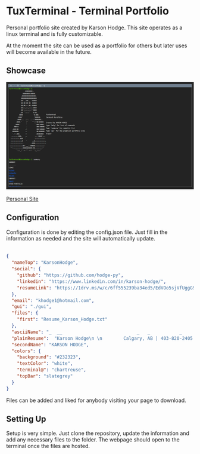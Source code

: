 # TuxTerminal - Terminal Portfolio

Personal portfolio site created by Karson Hodge. This site operates as a linux terminal and
is fully customizable. 

At the moment the site can be used as a portfolio for others but later uses will become 
available in the future.

## Showcase

![hodge-py.github.io](/hodge-py.github.io_.png "hodge-py.github.io")

[Personal Site](https://hodge-py.github.io)

## Configuration

Configuration is done by editing the config.json file. Just fill in the information as needed
and the site will automatically update.

```json

{
  "nameTop": "KarsonHodge",
  "social": {
    "github": "https://github.com/hodge-py",
    "linkedin": "https://www.linkedin.com/in/karson-hodge/",
    "resumeLink": "https://1drv.ms/w/c/6ff555239ba34ed5/EdVOo5sjVfUggG99zAAAAAABuRg_yZ7LePIYZp8MMvy4Ig"
  },
  "email": "khodge1@hotmail.com",
  "gui": "./gui",
  "files": {
    "first": "Resume_Karson_Hodge.txt"
  },
  "asciiName": "_  __                            _   _           _            \n| |/ /__ _ _ __ ___  ___  _ __   | | | | ___   __| | __ _  ___ \n| ' // _` | '__/ __|/ _ \\| '_ \\  | |_| |/ _ \\ / _` |/ _` |/ _ \\\n| . \\ (_| | |  \\__ \\ (_) | | | | |  _  | (_) | (_| | (_| |  __/\n|_|\\_\\__,_|_|  |___/\\___/|_| |_| |_| |_|\\___/ \\__,_|\\__, |\\___|\n                                                    |___/  ",
  "plainResume":  "Karson Hodge\n \n        Calgary, AB | 403-820-2405 | khodge1@hotmail.com | https://hodge-py.github.io/ \n \n        \n \n        EDUCATION\n \n        Southern Arkansas University\tAug 2023 – Present\n \n        Master of Science in Computer and Information Science\n \n        * Cumulative GPA: 3.8 / 4.0\n \n        * Concentration in Data Science\n \n        * Advanced Programming Concepts, Database Management Systems.\n \n        \n \n        University of Lethbridge\tSept 2016 – Apr 2021\n \n        Bachelor of Science in Applied Statistics\n \n        * Concentration in Economics\t\n \n        \t\n \n        WORK EXPERIENCE\t\n \n        Eaton Corporation\tCalgary, AB\n \n        Continuous Improvement Intern\tMay 2024 – Present\n \n        * Assumed the role of product specialist along with all duties associated when filling in for a full-time employee on five weeks leave.\n \n        * Handled the operations of the panel board line, maintaining a safe level of uptime to ensure production targets were met.\n \n        * Redesigned inventory layout and implemented a new labelling system, reducing item retrieval time by ease of access and standardization.\n \n        * Developed and implemented protocols for efficient data loading, minimizing errors and improving data reliability.\n \n        \n \n        Peoples Trust Company\tCalgary, AB\n \n        Real Estate Analyst\tFeb 2022 – July 2023\n \n        * Provided Underwriting for CMHC insured commercial loans to verify information, calculate risk, and insert profit spread.\n \n        * Utilized excel to build cashflow models of pre-existing or construction-based properties, using financials and broker provided packages.\n \n        * Verified new purchases of existing properties by either completing an internal assumption or CMHC approved replacement of covenant.\n \n        * Created relationships with mortgage brokers when working on new deals, gathering documentation and networking at events.\n \n        * Maintained strong lines of communication with colleagues to assure deals are vetted and processed correctly.\n \n        \n \n        Universal Rehabilitation Service Agency\tCalgary, AB\n \n        Data Analyst and Quality Assurance\tNOV 2021 – Feb 2022\n \n        * Developed and utilized databases with Microsoft Excel to improve quality control.\n \n        * Modelled confidential data with accurate charts, metrics, and trends to evaluate programs impact.\n \n        * Audited licenses and program files vetting for any legal mistakes or incorrect forms in compliance with accreditation agency standards.\n \n        * Proposed new data collection strategies while maintaining great verbal and written communication with management to improve the development of documentation and policy.\n \n        * Initiated a research project with Python and its statistical analysis modules to analyse program goals and develop dashboards with Power BI.\n \n        \n \n        PROJECTS\t\n \n        Unknown-md.com\tFeb 2024 – Present\n \n        * Markdown editor and render built with a HTML, CSS, JavaScript, and PHP Stack with the Bootstrap Framework and jQuery library.\n \n        \n \n        ADDITIONAL\t\n \n        Languages: Python, Java, SQL, JavaScript, HTML, and CSS.\n \n        Misc: Linux Commands, Pandas, NumPy, and Matplotlib.\n \n        LinkedIn: https://www.linkedin.com/in/karson-hodge/",
  "secondName": "KARSON HODGE",
  "colors": {
    "background": "#232323",
    "textColor": "white",
    "terminal@": "chartreuse",
    "topBar": "slategrey"
  }
}

```

Files can be added and liked for anybody visiting your page to download.


## Setting Up

Setup is very simple. Just clone the repository, update the information and add any necessary files
to the folder. The webpage should open to the terminal once the files are hosted.